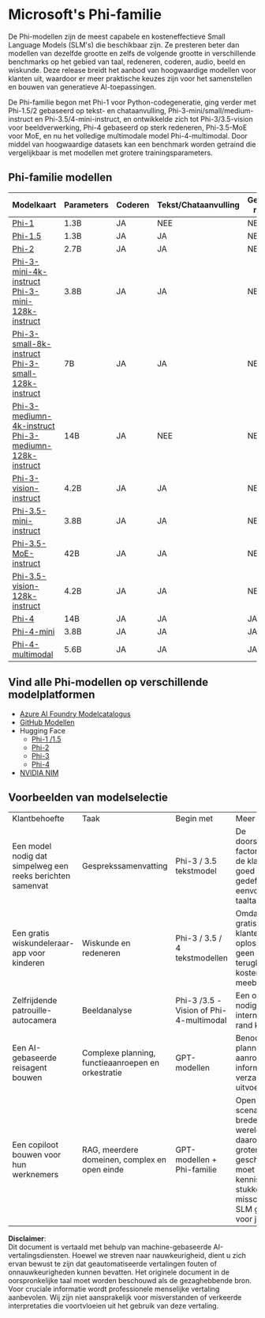 # Microsoft's Phi-familie

De Phi-modellen zijn de meest capabele en kosteneffectieve Small Language Models (SLM's) die beschikbaar zijn. Ze presteren beter dan modellen van dezelfde grootte en zelfs de volgende grootte in verschillende benchmarks op het gebied van taal, redeneren, coderen, audio, beeld en wiskunde. Deze release breidt het aanbod van hoogwaardige modellen voor klanten uit, waardoor er meer praktische keuzes zijn voor het samenstellen en bouwen van generatieve AI-toepassingen.

De Phi-familie begon met Phi-1 voor Python-codegeneratie, ging verder met Phi-1.5/2 gebaseerd op tekst- en chataanvulling, Phi-3-mini/small/medium-instruct en Phi-3.5/4-mini-instruct, en ontwikkelde zich tot Phi-3/3.5-vision voor beeldverwerking, Phi-4 gebaseerd op sterk redeneren, Phi-3.5-MoE voor MoE, en nu het volledige multimodale model Phi-4-multimodal. Door middel van hoogwaardige datasets kan een benchmark worden getraind die vergelijkbaar is met modellen met grotere trainingsparameters.

## Phi-familie modellen

<div style="font-size:8px">

| Modelkaart | Parameters | Coderen | Tekst/Chataanvulling | Geavanceerd redeneren | Beeld | Audio | MoE |
| - | -  | - | - |- |- |- |- |
|[Phi-1](https://huggingface.co/microsoft/phi-1)|1.3B| JA| NEE | NEE |NEE |NEE |NEE |
|[Phi-1.5](https://huggingface.co/microsoft/phi-1_5)|1.3B| JA|JA| NEE |NEE |NEE |NEE |
|[Phi-2](https://huggingface.co/microsoft/phi-1_5)|2.7B| JA|JA| NEE |NEE |NEE |NEE |
|[Phi-3-mini-4k-instruct](https://huggingface.co/microsoft/Phi-3-mini-4k-instruct)<br/>[Phi-3-mini-128k-instruct](https://huggingface.co/microsoft/Phi-3-mini-128k-instruct)|3.8B| JA|JA| NEE |NEE |NEE |NEE |
|[Phi-3-small-8k-instruct](https://huggingface.co/microsoft/Phi-3-small-8k-instruct)<br/>[Phi-3-small-128k-instruct](https://huggingface.co/microsoft/Phi-3-small-128k-instruct)<br/>|7B| JA|JA| NEE |NEE |NEE |NEE |
|[Phi-3-mediumn-4k-instruct](https://huggingface.co/microsoft/Phi-3-medium-4k-instruct)<br>[Phi-3-mediumn-128k-instruct](https://huggingface.co/microsoft/Phi-3-medium-128k-instruct)|14B|JA|NEE| NEE |NEE |NEE |NEE |
|[Phi-3-vision-instruct](https://huggingface.co/microsoft/Phi-3-vision-128k-instruct)|4.2B|JA|JA|NEE |NEE |NEE |NEE |
|[Phi-3.5-mini-instruct](https://huggingface.co/microsoft/Phi-3.5-mini-instruct)|3.8B|JA|JA| NEE |NEE |NEE |NEE |
|[Phi-3.5-MoE-instruct](https://huggingface.co/microsoft/Phi-3.5-MoE-instruct)|42B|JA|JA| NEE |NEE |NEE |JA |
|[Phi-3.5-vision-128k-instruct](https://huggingface.co/microsoft/Phi-3.5-vision-instruct)|4.2B|JA|JA| NEE |JA |NEE |NEE |
|[Phi-4](https://huggingface.co/microsoft/phi-4)|14B|JA|JA| JA |NEE |NEE |NEE |
|[Phi-4-mini](../../../../../md/01.Introduction/01)|3.8B|JA|JA| JA |NEE |NEE |NEE |
|[Phi-4-multimodal](../../../../../md/01.Introduction/01)|5.6B|JA|JA| JA |JA |JA |NEE |

</div>

## **Vind alle Phi-modellen op verschillende modelplatformen**

- [Azure AI Foundry Modelcatalogus](https://ai.azure.com/explore/models?selectedCollection=phi)
- [GitHub Modellen](https://github.com/marketplace?query=Phi&type=models)
- Hugging Face
  - [Phi-1 /1.5](https://huggingface.co/collections/microsoft/phi-1-6626e29134744e94e222d572)
  - [Phi-2](https://huggingface.co/microsoft/phi-2)
  - [Phi-3](https://huggingface.co/collections/microsoft/phi-3-6626e15e9585a200d2d761e3)
  - [Phi-4](https://huggingface.co/collections/microsoft/phi-4-677e9380e514feb5577a40e4) 
- [NVIDIA NIM](https://build.nvidia.com/search?q=Phi)

## Voorbeelden van modelselectie

| | | | |
|-|-|-|-|
|Klantbehoefte|Taak|Begin met|Meer details|
|Een model nodig dat simpelweg een reeks berichten samenvat|Gesprekssamenvatting|Phi-3 / 3.5 tekstmodel|De doorslaggevende factor hier is dat de klant een goed gedefinieerde en eenvoudige taaltaak heeft|
|Een gratis wiskundeleraar-app voor kinderen|Wiskunde en redeneren|Phi-3 / 3.5 / 4 tekstmodellen|Omdat de app gratis is, willen klanten een oplossing die geen terugkerende kosten met zich meebrengt|
|Zelfrijdende patrouille-autocamera|Beeldanalyse|Phi-3 /3.5 -Vision of Phi-4-multimodal|Een oplossing nodig die zonder internet aan de rand kan werken|
|Een AI-gebaseerde reisagent bouwen|Complexe planning, functieaanroepen en orkestratie|GPT-modellen|Benodigdheden: plannen, API's aanroepen om informatie te verzamelen en uitvoeren|
|Een copiloot bouwen voor hun werknemers|RAG, meerdere domeinen, complex en open einde|GPT-modellen + Phi-familie |Open-einde scenario, vereist bredere wereldkennis, daarom is een groter model geschikter. Je moet kennisinhoud in stukken opdelen; misschien is een SLM geschikt voor jou|

**Disclaimer**:  
Dit document is vertaald met behulp van machine-gebaseerde AI-vertalingsdiensten. Hoewel we streven naar nauwkeurigheid, dient u zich ervan bewust te zijn dat geautomatiseerde vertalingen fouten of onnauwkeurigheden kunnen bevatten. Het originele document in de oorspronkelijke taal moet worden beschouwd als de gezaghebbende bron. Voor cruciale informatie wordt professionele menselijke vertaling aanbevolen. Wij zijn niet aansprakelijk voor misverstanden of verkeerde interpretaties die voortvloeien uit het gebruik van deze vertaling.